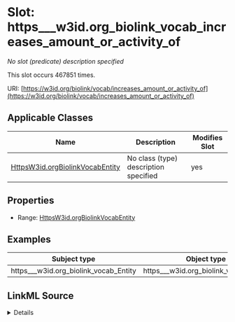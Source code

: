 

# Slot: https___w3id.org_biolink_vocab_increases_amount_or_activity_of


_No slot (predicate) description specified_






This slot occurs 467851 times.


URI: [https://w3id.org/biolink/vocab/increases_amount_or_activity_of](https://w3id.org/biolink/vocab/increases_amount_or_activity_of)



<!-- no inheritance hierarchy -->





## Applicable Classes

| Name | Description | Modifies Slot |
| --- | --- | --- |
| [HttpsW3id.orgBiolinkVocabEntity](../classes/HttpsW3id.orgBiolinkVocabEntity.md) | No class (type) description specified |  yes  |







## Properties

* Range: [HttpsW3id.orgBiolinkVocabEntity](../classes/HttpsW3id.orgBiolinkVocabEntity.md)






## Examples

| Subject type | Object type | Example subject | Example object | Occurrences |
| --- | --- | --- | --- | --- |
| https___w3id.org_biolink_vocab_Entity | https___w3id.org_biolink_vocab_Entity | http://linkedlifedata.com/resource/umls/id/C0000039 | http://linkedlifedata.com/resource/umls/id/C0004561 | 467851 |




## LinkML Source

<details>

```yaml
name: https___w3id.org_biolink_vocab_increases_amount_or_activity_of
annotations:
  count:
    tag: count
    value: 467851
description: No slot (predicate) description specified
examples:
- object:
    example_object: http://linkedlifedata.com/resource/umls/id/C0004561
    example_object_type: https___w3id.org_biolink_vocab_Entity
    example_predicate: https://w3id.org/biolink/vocab/increases_amount_or_activity_of
    example_subject: http://linkedlifedata.com/resource/umls/id/C0000039
    example_subject_type: https___w3id.org_biolink_vocab_Entity
from_schema: biohealth
rank: 1000
slot_uri: https://w3id.org/biolink/vocab/increases_amount_or_activity_of
alias: https___w3id.org_biolink_vocab_increases_amount_or_activity_of
domain_of:
- https___w3id.org_biolink_vocab_Entity
range: https___w3id.org_biolink_vocab_Entity

```
</details>